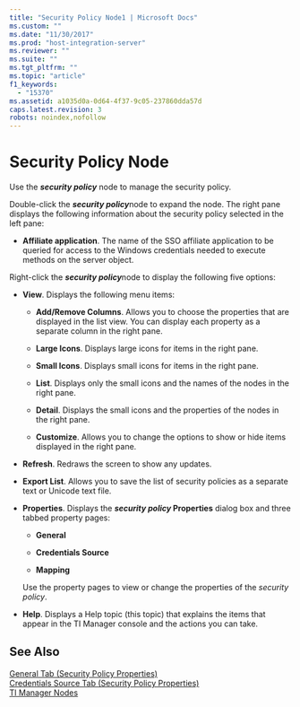 ```yaml
---
title: "Security Policy Node1 | Microsoft Docs"
ms.custom: ""
ms.date: "11/30/2017"
ms.prod: "host-integration-server"
ms.reviewer: ""
ms.suite: ""
ms.tgt_pltfrm: ""
ms.topic: "article"
f1_keywords: 
  - "15370"
ms.assetid: a1035d0a-0d64-4f37-9c05-237860dda57d
caps.latest.revision: 3
robots: noindex,nofollow
---
```

# Security Policy Node
Use the ***security policy*** node to manage the security policy.  
  
 Double-click the ***security policy***node to expand the node. The right pane displays the following information about the security policy selected in the left pane:  
  
-   **Affiliate application**. The name of the SSO affiliate application to be queried for access to the Windows credentials needed to execute methods on the server object.  
  
 Right-click the ***security policy***node to display the following five options:  
  
-   **View**. Displays the following menu items:  
  
    -   **Add/Remove Columns**. Allows you to choose the properties that are displayed in the list view. You can display each property as a separate column in the right pane.  
  
    -   **Large Icons**. Displays large icons for items in the right pane.  
  
    -   **Small Icons**. Displays small icons for items in the right pane.  
  
    -   **List**. Displays only the small icons and the names of the nodes in the right pane.  
  
    -   **Detail**. Displays the small icons and the properties of the nodes in the right pane.  
  
    -   **Customize**. Allows you to change the options to show or hide items displayed in the right pane.  
  
-   **Refresh**. Redraws the screen to show any updates.  
  
-   **Export List**. Allows you to save the list of security policies as a separate text or Unicode text file.  
  
-   **Properties**. Displays the ***security policy* Properties** dialog box and three tabbed property pages:  
  
    -   **General**  
  
    -   **Credentials Source**  
  
    -   **Mapping**  
  
     Use the property pages to view or change the properties of the *security policy*.  
  
-   **Help**. Displays a Help topic (this topic) that explains the items that appear in the TI Manager console and the actions you can take.  
  
## See Also  
 [General Tab (Security Policy Properties)](../core/general-tab-security-policy-properties-1.md)   
 [Credentials Source Tab (Security Policy Properties)](../core/credentials-source-tab-security-policy-properties-2.md)   
 [TI Manager Nodes](../core/ti-manager-nodes2.md)